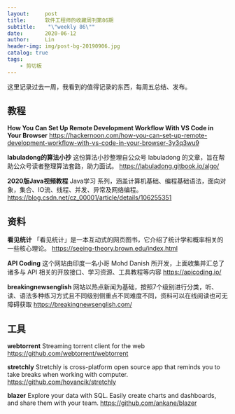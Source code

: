 ```yaml
---
layout:     post
title:      软件工程师的收藏周刊第86期
subtitle:    "\"weekly 86\""
date:       2020-06-12
author:     Lin
header-img: img/post-bg-20190906.jpg
catalog: true
tags:
    - 剪切板
---
```


这里记录过去一周，我看到的值得记录的东西，每周五总结、发布。

## 教程

**How You Can Set Up Remote Development Workflow With VS Code in Your Browser** <https://hackernoon.com/how-you-can-set-up-remote-development-workflow-with-vs-code-in-your-browser-3y3q3wu9>

**labuladong的算法小抄** 这份算法小抄整理自公众号 labuladong 的文章，旨在帮助公众号读者整理算法套路，助力面试。 <https://labuladong.gitbook.io/algo/>

**2020版Java视频教程** Java学习 系列，涵盖计算机基础、编程基础语法，面向对象，集合、IO流、线程、并发、异常及网络编程。<https://blog.csdn.net/cz_00001/article/details/106255351>

## 资料

**看见统计** 「看见统计」是一本互动式的网页图书，它介绍了统计学和概率相关的一些核心理论。 <https://seeing-theory.brown.edu/index.html>

**API Coding** 这个网站由印度一名小哥 Mohd Danish 所开发，上面收集并汇总了诸多与 API 相关的开放接口、学习资源、工具教程等内容 <https://apicoding.io/>

**breakingnewsenglish** 网站以热点新闻为基础，按照7个级别进行分类，听、读、语法多种练习方式且不同级别侧重点不同难度不同，资料可以在线阅读也可无障碍获取 <https://breakingnewsenglish.com/>

## 工具

**webtorrent** Streaming torrent client for the web <https://github.com/webtorrent/webtorrent>

**stretchly** Stretchly is cross-platform open source app that reminds you to take breaks when working with computer. <https://github.com/hovancik/stretchly>

**blazer** Explore your data with SQL. Easily create charts and dashboards, and share them with your team. <https://github.com/ankane/blazer>
